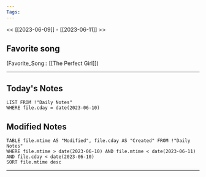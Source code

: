```yaml
---
Tags:
---
```

<< [[2023-06-09]] - [[2023-06-11]] >>
## Favorite song
(Favorite_Song:: [[The Perfect Girl]])

___
## Today's Notes
```dataview
LIST FROM !"Daily Notes"
WHERE file.cday = date(2023-06-10)
```
## Modified Notes
```dataview
TABLE file.mtime AS "Modified", file.cday AS "Created" FROM !"Daily Notes" 
WHERE file.mtime > date(2023-06-10) AND file.mtime < date(2023-06-11) AND file.cday < date(2023-06-10)
SORT file.mtime desc
```
___

